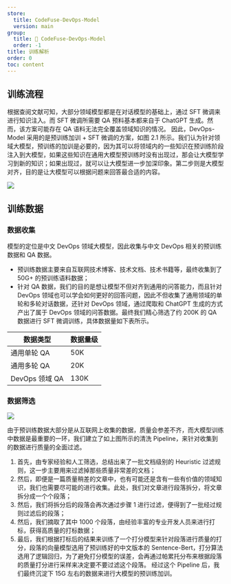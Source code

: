 ```yaml
---
store:
  title: CodeFuse-DevOps-Model
  version: main
group:
  title: 🌱 CodeFuse-DevOps-Model
  order: -1
title: 训练解析
order: 0
toc: content
---
```


## 训练流程

根据查阅文献可知，大部分领域模型都是在对话模型的基础上，通过 SFT 微调来进行知识注入。而 SFT 微调所需要 QA 预料基本都来自于 ChatGPT 生成。然而，该方案可能存在 QA 语料无法完全覆盖领域知识的情况。
因此，DevOps-Model 采用的是预训练加训 + SFT 微调的方案，如图 2.1 所示。我们认为针对领域大模型，预训练的加训是必要的，因为其可以将领域内的一些知识在预训练阶段注入到大模型，如果这些知识在通用大模型预训练时没有出现过，那会让大模型学习到新的知识；如果出现过，就可以让大模型进一步加深印象。第二步则是大模型对齐，目的是让大模型可以根据问题来回答最合适的内容。

![](https://mdn.alipayobjects.com/huamei_bvbxju/afts/img/A*66DWSbAXqRAAAAAAAAAAAAAADlHYAQ/original)

## 训练数据

### 数据收集

模型的定位是中文 DevOps 领域大模型，因此收集与中文 DevOps 相关的预训练数据和 QA 数据。

- 预训练数据主要来自互联网技术博客、技术文档、技术书籍等，最终收集到了 50G+ 的预训练语料数据；
- 针对 QA 数据，我们的目的是想让模型不但对齐到通用的问答能力，而且针对 DevOps 领域也可以学会如何更好的回答问题，因此不但收集了通用领域的单轮和多轮对话数据，还针对 DevOps 领域，通过爬取和 ChatGPT 生成的方式产出了属于 DevOps 领域的问答数据。最终我们精心筛选了约 200K 的 QA 数据进行 SFT 微调训练，具体数据量如下表所示。

| 数据类型       | 数据量级 |
| -------------- | -------- |
| 通用单轮 QA    | 50K      |
| 通用多轮 QA    | 20K      |
| DevOps 领域 QA | 130K     |

### 数据筛选

![](https://mdn.alipayobjects.com/huamei_bvbxju/afts/img/A*jKlFTp3GWg8AAAAAAAAAAAAADlHYAQ/original)

由于预训练数据大部分是从互联网上收集的数据，质量会参差不齐，而大模型训练中数据是最重要的一环，我们建立了如上图所示的清洗 Pipeline，来针对收集到的数据进行质量的全面过滤。

1. 首先，由专家经验和人工筛选，总结出来了一批文档级别的 Heuristic 过滤规则，这一步主要用来过滤掉那些质量非常差的文档；
2. 然后，即便是一篇质量稍差的文章中，也有可能还是含有一些有价值的领域知识，我们也需要尽可能的进行收集。此处，我们对文章进行段落拆分，将文章拆分成一个个段落；
3. 然后，我们将拆分后的段落会再次通过步骤 1 进行过滤，便得到了一批经过规则过滤后的段落；
4. 然后，我们摘取了其中 1000 个段落，由经验丰富的专业开发人员来进行打标，获得高质量的打标数据；
5. 最后，我们根据打标后的结果来训练了一个打分模型来针对段落进行质量的打分，段落的向量模型选用了预训练好的中文版本的 Sentence-Bert，打分算法选用了逻辑回归，为了避免打分模型的误差，会再通过帕累托分布来根据段落的质量打分进行采样来决定要不要过滤这个段落。
   经过这个 Pipeline 后，我们最终沉淀下 15G 左右的数据来进行大模型的预训练加训。
